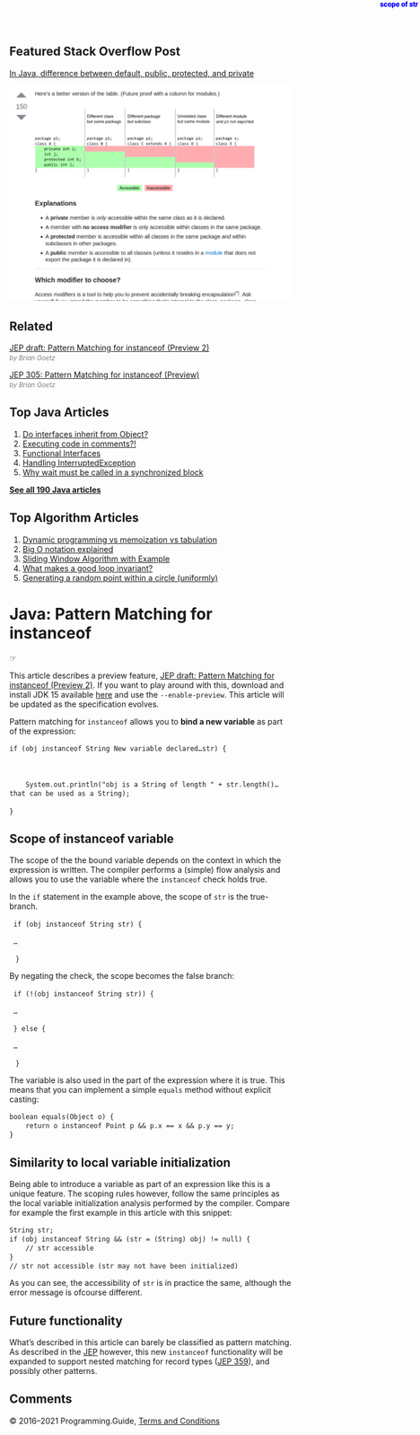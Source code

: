 



## Featured Stack Overflow Post

[In Java, difference between default, public, protected, and private](https://stackoverflow.com/a/33627846/276052)

[<img src="../images/so-featured-33627846.png" alt="StackOverflow screenshot thumbnail" class="screenshot" />](https://stackoverflow.com/a/33627846/276052)

## Related

[JEP draft: Pattern Matching for instanceof (Preview 2)](https://openjdk.java.net/jeps/8235186)  
<span style="color: grey; font-style: italic; font-size: smaller">by Brian Goetz</span>

[JEP 305: Pattern Matching for instanceof (Preview)](https://openjdk.java.net/jeps/305)  
<span style="color: grey; font-style: italic; font-size: smaller">by Brian Goetz</span>



## Top Java Articles

1.  [Do interfaces inherit from Object?](do-interfaces-inherit-from-object.html)
2.  [Executing code in comments?!](executing-code-in-comments.html)
3.  [Functional Interfaces](functional-interfaces.html)
4.  [Handling InterruptedException](handling-interrupted-exceptions.html)
5.  [Why wait must be called in a synchronized block](why-wait-must-be-in-synchronized.html)

[**See all 190 Java articles**](index.html)

## Top Algorithm Articles

1.  [Dynamic programming vs memoization vs tabulation](../dynamic-programming-vs-memoization-vs-tabulation.html)
2.  [Big O notation explained](../big-o-notation-explained.html)
3.  [Sliding Window Algorithm with Example](../sliding-window-example.html)
4.  [What makes a good loop invariant?](../what-makes-a-good-loop-invariant.html)
5.  [Generating a random point within a circle (uniformly)](../random-point-within-circle.html)

# Java: Pattern Matching for instanceof

☞

This article describes a preview feature, [JEP draft: Pattern Matching for instanceof (Preview 2)](https://openjdk.java.net/jeps/8235186). If you want to play around with this, download and install JDK 15 available [here](https://openjdk.java.net/projects/jdk/15/) and use the `--enable-preview`. This article will be updated as the specification evolves.

Pattern matching for `instanceof` allows you to **bind a new variable** as part of the expression:

    if (obj instanceof String New variable declared…str) {



        System.out.println("obj is a String of length " + str.length()…that can be used as a String);

    }

## Scope of instanceof variable

The scope of the the bound variable depends on the context in which the expression is written. The compiler performs a (simple) flow analysis and allows you to use the variable where the `instanceof` check holds true.

In the `if` statement in the example above, the scope of `str` is the true-branch.

` if (obj instanceof String str) {`

<span style="
                  position: absolute;
                  top: 0;
                  right: 0;
                  padding: 0.1em 0.3em;
                  font-size: smaller;
                  font-weight: bold;
                  color: blue;
                ">scope of str</span>

` …`

` ` `}`

By negating the check, the scope becomes the false branch:

` if (!(obj instanceof String str)) {`

` …`

` } else {`

<span style="
                  position: absolute;
                  top: 0;
                  right: 0;
                  padding: 0.1em 0.3em;
                  font-size: smaller;
                  font-weight: bold;
                  color: blue;
                ">scope of str</span>

` …`

` ` `}`

The variable is also used in the part of the expression where it is true. This means that you can implement a simple `equals` method without explicit casting:

    boolean equals(Object o) {
        return o instanceof Point p && p.x == x && p.y == y;
    }

## Similarity to local variable initialization

Being able to introduce a variable as part of an expression like this is a unique feature. The scoping rules however, follow the same principles as the local variable initialization analysis performed by the compiler. Compare for example the first example in this article with this snippet:

    String str;
    if (obj instanceof String && (str = (String) obj) != null) {
        // str accessible
    }
    // str not accessible (str may not have been initialized)

As you can see, the accessibility of `str` is in practice the same, although the error message is ofcourse different.

## Future functionality

What’s described in this article can barely be classified as pattern matching. As described in the [JEP](https://openjdk.java.net/jeps/8235186) however, this new `instanceof` functionality will be expanded to support nested matching for record types ([JEP 359](https://openjdk.java.net/jeps/359)), and possibly other patterns.

## Comments



© 2016–2021 Programming.Guide, [Terms and Conditions](../terms-and-conditions.html)
